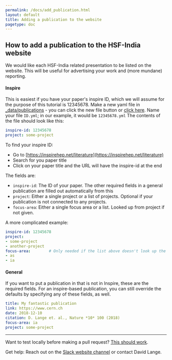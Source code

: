 ```yaml
---
permalink: /docs/add_publication.html
layout: default
title: Adding a publication to the website
pagetype: doc
---
```


## How to add a publication to the HSF-India website

We would like each HSF-India related presentation to be listed on the website.
This will be useful for advertising your work and (more mundane) reporting.

#### Inspire

This is easiest if you have your paper's inspire ID, which we will assume for the purpose of this tutorial is 12345678. Make a new yaml file in  [_data/publications](https://github.com/research-software-collaborations/research-software-collaborations.github.io/tree/master/_data/publications) - you can click the new file button or [click here](https://github.com/research-software-collaborations/research-software-collaborations.github.io/new/master/_data/publications). Name your file `ID.yml`; in our example, it would be `12345678.yml` The contents of the file should look like this:

```yaml
inspire-id: 12345678
project: some-project
```

To find your inspire ID:
* Go to [https://inspirehep.net/literature](https://inspirehep.net/literature)
* Search for you paper title
* Click on your paper title and the URL will have the inspire-id at the end

The fields are:

* `inspire-id`: The ID of your paper. The other required fields in a general publication are filled out automatically from this
* `project`: Either a single project or a list of projects. Optional if your publication is not connected to any projects.
* `focus-area`: Either a single focus area or a list. Looked up from project if not given.


A more complicated example:

```yaml
inspire-id: 12345678
project:
- some-project
- another-project
focus-area:        # Only needed if the list above doesn't look up the right areas!
- as
- ia
```


#### General

If you want to put a publication in that is not in Inspire, these are the required fields. For an inspire-based publication, you can still override the defaults by specifying any of these fields, as well.

```yaml
title: My fantastic publication
link: https://www.cern.ch
date: 2018-12-10
citation: D. Lange et. al., Nature *10* 100 (2018)
focus-area: ia
project: some-project
```

---

Want to test locally before making a pull request? [This should work](/docs/webdev).

Get help: Reach out on the [Slack website channel](https://iris-hep.slack.com/messages/website/) or contact David Lange.
